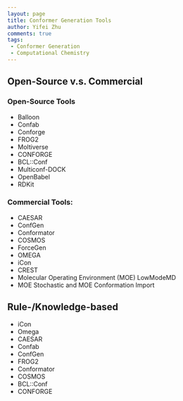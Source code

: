 ```yaml
---
layout: page
title: Conformer Generation Tools
author: Yifei Zhu
comments: true
tags:
 - Conformer Generation
 - Computational Chemistry
---
```

## Open-Source v.s. Commercial
### Open-Source Tools

- Balloon
- Confab
- Conforge
- FROG2
- Moltiverse
- CONFORGE
- BCL::Conf
- Multiconf-DOCK
- OpenBabel
- RDKit

### Commercial Tools:

- CAESAR
- ConfGen
- Conformator
- COSMOS
- ForceGen
- OMEGA
- iCon
- CREST
- Molecular Operating Environment (MOE) LowModeMD
- MOE Stochastic and MOE Conformation Import


## Rule-/Knowledge-based

- iCon
- Omega
- CAESAR
- Confab
- ConfGen
- FROG2
- Conformator
- COSMOS
- BCL::Conf
- CONFORGE

